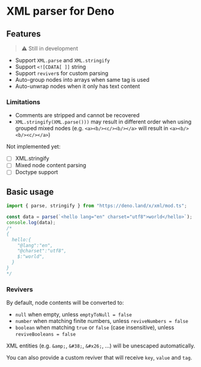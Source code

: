 # XML parser for Deno

## Features

> ⚠️ Still in development

- Support `XML.parse` and `XML.stringify`
- Support `<![CDATA[ ]]` string
- Support `reviver`s for custom parsing
- Auto-group nodes into arrays when same tag is used
- Auto-unwrap nodes when it only has text content

### Limitations

- Comments are stripped and cannot be recovered
- `XML.stringify(XML.parse()))` may result in different order when using grouped mixed nodes (e.g. `<a><b/><c/><b/></a>` will result in `<a><b/><b/><c/></a>`)

Not implemented yet:
- [ ] XML.stringify
- [ ] Mixed node content parsing
- [ ] Doctype support

## Basic usage

```ts
import { parse, stringify } from "https://deno.land/x/xml/mod.ts";

const data = parse(`<hello lang="en" charset="utf8">world</hello>`);
console.log(data);
/*
{
  hello:{
    "@lang":"en",
    "@charset":"utf8",
    $:"world",
  }
}
*/
```

### Revivers

By default, node contents will be converted to:
- `null` when empty, unless `emptyToNull = false`
- `number` when matching finite numbers, unless `reviveNumbers = false`
- `boolean` when matching `true` or `false` (case insensitive), unless `reviveBooleans = false`

XML entities (e.g. `&amp;`, `&#38;`, `&#x26;`, ...) will be unescaped automatically.

You can also provide a custom reviver that will receive `key`, `value` and `tag`.

